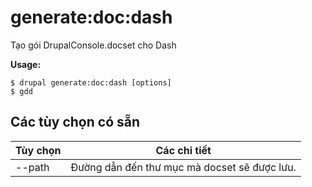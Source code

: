 # generate:doc:dash
Tạo gói DrupalConsole.docset cho Dash

**Usage:**
```
$ drupal generate:doc:dash [options] 
$ gdd  
```

## Các tùy chọn có sẵn
Tùy chọn | Các chi tiết
-------|-------------
--path | Đường dẫn đến thư mục mà docset sẽ được lưu.

